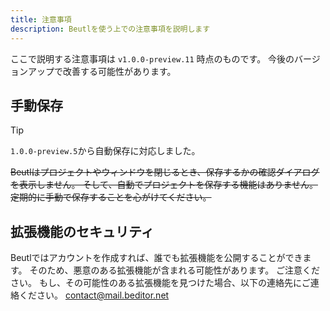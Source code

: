 ```yaml
---
title: 注意事項
description: Beutlを使う上での注意事項を説明します
---
```


ここで説明する注意事項は `v1.0.0-preview.11` 時点のものです。
今後のバージョンアップで改善する可能性があります。

## 手動保存
> [!TIP]
> `1.0.0-preview.5`から自動保存に対応しました。

~~Beutlはプロジェクトやウィンドウを閉じるとき、保存するかの確認ダイアログを表示しません。
そして、自動でプロジェクトを保存する機能はありません。
定期的に手動で保存することを心がけてください。~~

## 拡張機能のセキュリティ
Beutlではアカウントを作成すれば、誰でも拡張機能を公開することができます。
そのため、悪意のある拡張機能が含まれる可能性があります。
ご注意ください。
もし、その可能性のある拡張機能を見つけた場合、以下の連絡先にご連絡ください。
contact@mail.beditor.net